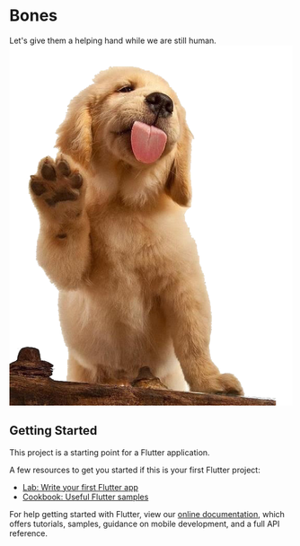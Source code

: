 # Bones

Let&#x27;s give them a helping hand while we are still human.  <img src = "https://github.com/DhruvamSharma/Bones/blob/meat/assets/cute_dog_home_page.png">

## Getting Started

This project is a starting point for a Flutter application.

A few resources to get you started if this is your first Flutter project:

- [Lab: Write your first Flutter app](https://flutter.dev/docs/get-started/codelab)
- [Cookbook: Useful Flutter samples](https://flutter.dev/docs/cookbook)

For help getting started with Flutter, view our
[online documentation](https://flutter.dev/docs), which offers tutorials,
samples, guidance on mobile development, and a full API reference.
